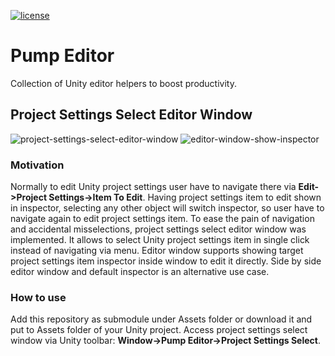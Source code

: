 [![license](https://img.shields.io/github/license/rfadeev/pump-editor.svg)](https://github.com/rfadeev/pump-editor/blob/master/LICENSE.md)

# Pump Editor
Collection of Unity editor helpers to boost productivity.

## Project Settings Select Editor Window
![project-settings-select-editor-window](https://user-images.githubusercontent.com/5451929/44627227-7f24be80-a95c-11e8-8fb7-ec8679de014a.gif)
![editor-window-show-inspector](https://user-images.githubusercontent.com/5451929/44627273-9021ff80-a95d-11e8-88b0-f4e46ea79898.jpg)

### Motivation
Normally to edit Unity project settings user have to navigate there via **Edit->Project Settings->Item To Edit**. Having project settings item to edit shown in inspector, selecting any other object will switch inspector, so user have to navigate again to edit project settings item. To ease the pain of navigation and accidental misselections, project settings select editor window was implemented. It allows to select Unity project settings item in single click instead of navigating via menu. Editor window supports showing target project settings item inspector inside window to edit it directly. Side by side editor window and default inspector is an alternative use case.

### How to use
Add this repository as submodule under Assets folder or download it and put to Assets folder of your Unity project. Access project settings select window via Unity toolbar: **Window->Pump Editor->Project Settings Select**.
